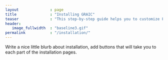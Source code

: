 ```yaml
---
layout              : page
title               : "Installing GRAIC"
teaser              : "This step-by-step guide helps you to customize Feeling Responsive to your needs."
header:
   image_fullwidth  : "baseline3.gif"
permalink           : "/installation/"
---
```


Write a nice little blurb about installation, add buttons that will take you to each part of the installation pages.
